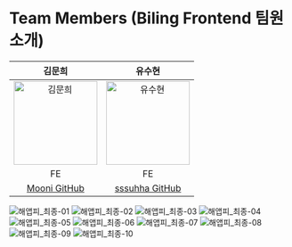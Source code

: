 # Team Members (Biling Frontend 팀원 소개)
| 김문희 | 유수현 |
|:------:|:------:|
| <img src="https://github.com/user-attachments/assets/8924be39-5afa-4705-a938-ef9bfbe89b7c" alt="김문희" width="150"> | <img src="https://github.com/user-attachments/assets/a5e320fb-7f46-46b5-9bbb-18eb5cac021c" alt="유수현" width="150"> |
| FE | FE |
| [Mooni GitHub](https://github.com/moon0727) | [sssuhha GitHub](https://github.com/sssuhha) |



![해앱피_최종-01](https://github.com/user-attachments/assets/6e47aaf2-df61-4605-a6da-fa68289fc257)
![해앱피_최종-02](https://github.com/user-attachments/assets/652866ff-df39-42d9-adae-474aa742160e)
![해앱피_최종-03](https://github.com/user-attachments/assets/046d7447-e2bb-4f37-87be-66462bea0523)
![해앱피_최종-04](https://github.com/user-attachments/assets/cb878d03-63eb-44e7-948e-f45ed6855ca5)
![해앱피_최종-05](https://github.com/user-attachments/assets/a1c8cd01-2b4d-40a4-9da6-8c019559857d)
![해앱피_최종-06](https://github.com/user-attachments/assets/2b7872ac-e989-4c77-861a-47a8fd3887ce)
![해앱피_최종-07](https://github.com/user-attachments/assets/f6b3d1ea-5fea-47db-b372-4964f5bfcb7c)
![해앱피_최종-08](https://github.com/user-attachments/assets/044a2fd5-7b40-47d3-9a07-b4c7b05058a1)
![해앱피_최종-09](https://github.com/user-attachments/assets/bf3588b8-3683-4a40-9219-5a72fe5f5d13)
![해앱피_최종-10](https://github.com/user-attachments/assets/3a3fab82-b535-4b56-b966-35ef072dfccc)


